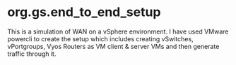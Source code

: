 # org.gs.end_to_end_setup


This is a simulation of WAN on a vSphere environment. I have used VMware powercli to create the setup which includes creating vSwitches, vPortgroups, Vyos Routers as VM client & server VMs and then generate traffic through it.
